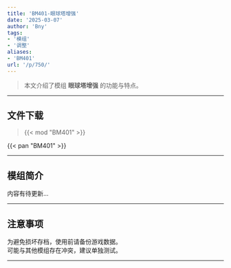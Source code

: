 ```yaml
---
title: 'BM401-眼球塔增强'
date: '2025-03-07'
author: 'Bny'
tags:
- '模组'
- '调整'
aliases:
- 'BM401'
url: '/p/750/'
---
```


> 本文介绍了模组 **眼球塔增强** 的功能与特点。

---

## 文件下载  

> {{< mod "BM401" >}}  

{{< pan "BM401" >}}  

---

## 模组简介

>  
内容有待更新...  

---

## 注意事项

>  
为避免损坏存档，使用前请备份游戏数据。  
可能与其他模组存在冲突，建议单独测试。  

---

